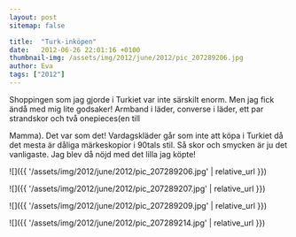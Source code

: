 ```yaml
---
layout: post
sitemap: false

title:  "Turk-inköpen"
date:   2012-06-26 22:01:16 +0100
thumbnail-img: /assets/img/2012/june/2012/pic_207289206.jpg
author: Eva
tags: ["2012"]
---
```


Shoppingen som jag gjorde i Turkiet var inte särskilt enorm. Men jag fick ändå med mig lite godsaker! Armband i läder, converse i läder, ett par strandskor och två onepieces(en till

Mamma). Det var som det! Vardagskläder går som inte att köpa i Turkiet då det mesta är dåliga märkeskopior i 90tals stil. Så skor och smycken är ju det vanligaste. Jag blev då nöjd med det lilla jag köpte!

![]({{ '/assets/img/2012/june/2012/pic_207289206.jpg'  | relative_url }})

![]({{ '/assets/img/2012/june/2012/pic_207289207.jpg'  | relative_url }})

![]({{ '/assets/img/2012/june/2012/pic_207289209.jpg'  | relative_url }})

![]({{ '/assets/img/2012/june/2012/pic_207289214.jpg'  | relative_url }})

